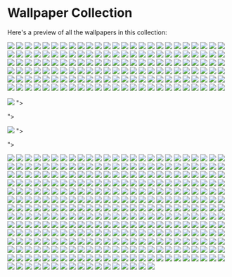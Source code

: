 # Wallpaper Collection

Here's a preview of all the wallpapers in this collection:

<img src="https://raw.githubusercontent.com/VijayakumarRavi/Wallpapers/refs/heads/main/images/1.jpg">

<img src="https://raw.githubusercontent.com/VijayakumarRavi/Wallpapers/refs/heads/main/images/2.jpg">

<img src="https://raw.githubusercontent.com/VijayakumarRavi/Wallpapers/refs/heads/main/images/3.jpg">

<img src="https://raw.githubusercontent.com/VijayakumarRavi/Wallpapers/refs/heads/main/images/4.jpg">

<img src="https://raw.githubusercontent.com/VijayakumarRavi/Wallpapers/refs/heads/main/images/5.jpg">

<img src="https://raw.githubusercontent.com/VijayakumarRavi/Wallpapers/refs/heads/main/images/6.jpg">

<img src="https://raw.githubusercontent.com/VijayakumarRavi/Wallpapers/refs/heads/main/images/7.jpg">

<img src="https://raw.githubusercontent.com/VijayakumarRavi/Wallpapers/refs/heads/main/images/8.jpg">

<img src="https://raw.githubusercontent.com/VijayakumarRavi/Wallpapers/refs/heads/main/images/9.jpg">

<img src="https://raw.githubusercontent.com/VijayakumarRavi/Wallpapers/refs/heads/main/images/10.jpg">

<img src="https://raw.githubusercontent.com/VijayakumarRavi/Wallpapers/refs/heads/main/images/11.jpg">

<img src="https://raw.githubusercontent.com/VijayakumarRavi/Wallpapers/refs/heads/main/images/12.jpg">

<img src="https://raw.githubusercontent.com/VijayakumarRavi/Wallpapers/refs/heads/main/images/13.jpg">

<img src="https://raw.githubusercontent.com/VijayakumarRavi/Wallpapers/refs/heads/main/images/14.jpg">

<img src="https://raw.githubusercontent.com/VijayakumarRavi/Wallpapers/refs/heads/main/images/15.jpg">

<img src="https://raw.githubusercontent.com/VijayakumarRavi/Wallpapers/refs/heads/main/images/16.jpg">

<img src="https://raw.githubusercontent.com/VijayakumarRavi/Wallpapers/refs/heads/main/images/17.jpg">

<img src="https://raw.githubusercontent.com/VijayakumarRavi/Wallpapers/refs/heads/main/images/18.jpg">

<img src="https://raw.githubusercontent.com/VijayakumarRavi/Wallpapers/refs/heads/main/images/19.jpg">

<img src="https://raw.githubusercontent.com/VijayakumarRavi/Wallpapers/refs/heads/main/images/20.jpg">

<img src="https://raw.githubusercontent.com/VijayakumarRavi/Wallpapers/refs/heads/main/images/21.jpg">

<img src="https://raw.githubusercontent.com/VijayakumarRavi/Wallpapers/refs/heads/main/images/22.jpg">

<img src="https://raw.githubusercontent.com/VijayakumarRavi/Wallpapers/refs/heads/main/images/23.jpg">

<img src="https://raw.githubusercontent.com/VijayakumarRavi/Wallpapers/refs/heads/main/images/24.jpg">

<img src="https://raw.githubusercontent.com/VijayakumarRavi/Wallpapers/refs/heads/main/images/25.jpg">

<img src="https://raw.githubusercontent.com/VijayakumarRavi/Wallpapers/refs/heads/main/images/26.jpg">

<img src="https://raw.githubusercontent.com/VijayakumarRavi/Wallpapers/refs/heads/main/images/27.jpg">

<img src="https://raw.githubusercontent.com/VijayakumarRavi/Wallpapers/refs/heads/main/images/28.jpg">

<img src="https://raw.githubusercontent.com/VijayakumarRavi/Wallpapers/refs/heads/main/images/29.jpg">

<img src="https://raw.githubusercontent.com/VijayakumarRavi/Wallpapers/refs/heads/main/images/30.jpg">

<img src="https://raw.githubusercontent.com/VijayakumarRavi/Wallpapers/refs/heads/main/images/31.jpg">

<img src="https://raw.githubusercontent.com/VijayakumarRavi/Wallpapers/refs/heads/main/images/32.jpg">

<img src="https://raw.githubusercontent.com/VijayakumarRavi/Wallpapers/refs/heads/main/images/33.jpg">

<img src="https://raw.githubusercontent.com/VijayakumarRavi/Wallpapers/refs/heads/main/images/34.jpg">

<img src="https://raw.githubusercontent.com/VijayakumarRavi/Wallpapers/refs/heads/main/images/35.jpg">

<img src="https://raw.githubusercontent.com/VijayakumarRavi/Wallpapers/refs/heads/main/images/36.jpg">

<img src="https://raw.githubusercontent.com/VijayakumarRavi/Wallpapers/refs/heads/main/images/37.jpg">

<img src="https://raw.githubusercontent.com/VijayakumarRavi/Wallpapers/refs/heads/main/images/38.jpg">

<img src="https://raw.githubusercontent.com/VijayakumarRavi/Wallpapers/refs/heads/main/images/39.jpg">

<img src="https://raw.githubusercontent.com/VijayakumarRavi/Wallpapers/refs/heads/main/images/40.jpg">

<img src="https://raw.githubusercontent.com/VijayakumarRavi/Wallpapers/refs/heads/main/images/41.jpg">

<img src="https://raw.githubusercontent.com/VijayakumarRavi/Wallpapers/refs/heads/main/images/42.jpg">

<img src="https://raw.githubusercontent.com/VijayakumarRavi/Wallpapers/refs/heads/main/images/43.jpg">

<img src="https://raw.githubusercontent.com/VijayakumarRavi/Wallpapers/refs/heads/main/images/44.jpg">

<img src="https://raw.githubusercontent.com/VijayakumarRavi/Wallpapers/refs/heads/main/images/45.jpg">

<img src="https://raw.githubusercontent.com/VijayakumarRavi/Wallpapers/refs/heads/main/images/46.jpg">

<img src="https://raw.githubusercontent.com/VijayakumarRavi/Wallpapers/refs/heads/main/images/47.jpg">

<img src="https://raw.githubusercontent.com/VijayakumarRavi/Wallpapers/refs/heads/main/images/48.jpg">

<img src="https://raw.githubusercontent.com/VijayakumarRavi/Wallpapers/refs/heads/main/images/49.jpg">

<img src="https://raw.githubusercontent.com/VijayakumarRavi/Wallpapers/refs/heads/main/images/50.jpg">

<img src="https://raw.githubusercontent.com/VijayakumarRavi/Wallpapers/refs/heads/main/images/51.jpg">

<img src="https://raw.githubusercontent.com/VijayakumarRavi/Wallpapers/refs/heads/main/images/52.jpg">

<img src="https://raw.githubusercontent.com/VijayakumarRavi/Wallpapers/refs/heads/main/images/53.jpg">

<img src="https://raw.githubusercontent.com/VijayakumarRavi/Wallpapers/refs/heads/main/images/54.jpg">

<img src="https://raw.githubusercontent.com/VijayakumarRavi/Wallpapers/refs/heads/main/images/55.jpg">

<img src="https://raw.githubusercontent.com/VijayakumarRavi/Wallpapers/refs/heads/main/images/56.jpg">

<img src="https://raw.githubusercontent.com/VijayakumarRavi/Wallpapers/refs/heads/main/images/57.jpg">

<img src="https://raw.githubusercontent.com/VijayakumarRavi/Wallpapers/refs/heads/main/images/58.jpg">

<img src="https://raw.githubusercontent.com/VijayakumarRavi/Wallpapers/refs/heads/main/images/59.jpg">

<img src="https://raw.githubusercontent.com/VijayakumarRavi/Wallpapers/refs/heads/main/images/60.jpg">

<img src="https://raw.githubusercontent.com/VijayakumarRavi/Wallpapers/refs/heads/main/images/61.jpg">

<img src="https://raw.githubusercontent.com/VijayakumarRavi/Wallpapers/refs/heads/main/images/62.jpg">

<img src="https://raw.githubusercontent.com/VijayakumarRavi/Wallpapers/refs/heads/main/images/63.jpg">

<img src="https://raw.githubusercontent.com/VijayakumarRavi/Wallpapers/refs/heads/main/images/64.jpg">

<img src="https://raw.githubusercontent.com/VijayakumarRavi/Wallpapers/refs/heads/main/images/65.jpg">

<img src="https://raw.githubusercontent.com/VijayakumarRavi/Wallpapers/refs/heads/main/images/66.jpg">

<img src="https://raw.githubusercontent.com/VijayakumarRavi/Wallpapers/refs/heads/main/images/67.jpg">

<img src="https://raw.githubusercontent.com/VijayakumarRavi/Wallpapers/refs/heads/main/images/68.jpg">

<img src="https://raw.githubusercontent.com/VijayakumarRavi/Wallpapers/refs/heads/main/images/69.jpg">

<img src="https://raw.githubusercontent.com/VijayakumarRavi/Wallpapers/refs/heads/main/images/70.jpg">

<img src="https://raw.githubusercontent.com/VijayakumarRavi/Wallpapers/refs/heads/main/images/71.jpg">

<img src="https://raw.githubusercontent.com/VijayakumarRavi/Wallpapers/refs/heads/main/images/72.jpg">

<img src="https://raw.githubusercontent.com/VijayakumarRavi/Wallpapers/refs/heads/main/images/73.jpg">

<img src="https://raw.githubusercontent.com/VijayakumarRavi/Wallpapers/refs/heads/main/images/74.jpg">

<img src="https://raw.githubusercontent.com/VijayakumarRavi/Wallpapers/refs/heads/main/images/75.jpg">

<img src="https://raw.githubusercontent.com/VijayakumarRavi/Wallpapers/refs/heads/main/images/76.jpg">

<img src="https://raw.githubusercontent.com/VijayakumarRavi/Wallpapers/refs/heads/main/images/77.jpg">

<img src="https://raw.githubusercontent.com/VijayakumarRavi/Wallpapers/refs/heads/main/images/78.jpg">

<img src="https://raw.githubusercontent.com/VijayakumarRavi/Wallpapers/refs/heads/main/images/79.jpg">

<img src="https://raw.githubusercontent.com/VijayakumarRavi/Wallpapers/refs/heads/main/images/80.jpg">

<img src="https://raw.githubusercontent.com/VijayakumarRavi/Wallpapers/refs/heads/main/images/81.jpg">

<img src="https://raw.githubusercontent.com/VijayakumarRavi/Wallpapers/refs/heads/main/images/82.jpg">

<img src="https://raw.githubusercontent.com/VijayakumarRavi/Wallpapers/refs/heads/main/images/83.jpg">

<img src="https://raw.githubusercontent.com/VijayakumarRavi/Wallpapers/refs/heads/main/images/84.jpg">

<img src="https://raw.githubusercontent.com/VijayakumarRavi/Wallpapers/refs/heads/main/images/85.jpg">

<img src="https://raw.githubusercontent.com/VijayakumarRavi/Wallpapers/refs/heads/main/images/86.jpg">

<img src="https://raw.githubusercontent.com/VijayakumarRavi/Wallpapers/refs/heads/main/images/87.jpg">

<img src="https://raw.githubusercontent.com/VijayakumarRavi/Wallpapers/refs/heads/main/images/88.jpg">

<img src="https://raw.githubusercontent.com/VijayakumarRavi/Wallpapers/refs/heads/main/images/89.jpg">

<img src="https://raw.githubusercontent.com/VijayakumarRavi/Wallpapers/refs/heads/main/images/90.jpg">

<img src="https://raw.githubusercontent.com/VijayakumarRavi/Wallpapers/refs/heads/main/images/91.jpg">

<img src="https://raw.githubusercontent.com/VijayakumarRavi/Wallpapers/refs/heads/main/images/92.jpg">

<img src="https://raw.githubusercontent.com/VijayakumarRavi/Wallpapers/refs/heads/main/images/93.jpg">

<img src="https://raw.githubusercontent.com/VijayakumarRavi/Wallpapers/refs/heads/main/images/94.jpg">

<img src="https://raw.githubusercontent.com/VijayakumarRavi/Wallpapers/refs/heads/main/images/95.jpg">

<img src="https://raw.githubusercontent.com/VijayakumarRavi/Wallpapers/refs/heads/main/images/96.jpg">

<img src="https://raw.githubusercontent.com/VijayakumarRavi/Wallpapers/refs/heads/main/images/97.jpg">

<img src="https://raw.githubusercontent.com/VijayakumarRavi/Wallpapers/refs/heads/main/images/98.jpg">

<img src="https://raw.githubusercontent.com/VijayakumarRavi/Wallpapers/refs/heads/main/images/99.jpg">

<img src="https://raw.githubusercontent.com/VijayakumarRavi/Wallpapers/refs/heads/main/images/100.jpg">

<img src="https://raw.githubusercontent.com/VijayakumarRavi/Wallpapers/refs/heads/main/images/101.jpg">

<img src="https://raw.githubusercontent.com/VijayakumarRavi/Wallpapers/refs/heads/main/images/102.jpg">

<img src="https://raw.githubusercontent.com/VijayakumarRavi/Wallpapers/refs/heads/main/images/103.jpg">

<img src="https://raw.githubusercontent.com/VijayakumarRavi/Wallpapers/refs/heads/main/images/104.jpg">

<img src="https://raw.githubusercontent.com/VijayakumarRavi/Wallpapers/refs/heads/main/images/105.jpg">

<img src="https://raw.githubusercontent.com/VijayakumarRavi/Wallpapers/refs/heads/main/images/106.jpg">

<img src="https://raw.githubusercontent.com/VijayakumarRavi/Wallpapers/refs/heads/main/images/107.jpg">

<img src="https://raw.githubusercontent.com/VijayakumarRavi/Wallpapers/refs/heads/main/images/108.jpg">

<img src="https://raw.githubusercontent.com/VijayakumarRavi/Wallpapers/refs/heads/main/images/109.jpg">

<img src="https://raw.githubusercontent.com/VijayakumarRavi/Wallpapers/refs/heads/main/images/110.jpg">

<img src="https://raw.githubusercontent.com/VijayakumarRavi/Wallpapers/refs/heads/main/images/111.jpg">

<img src="https://raw.githubusercontent.com/VijayakumarRavi/Wallpapers/refs/heads/main/images/112.jpg">

<img src="https://raw.githubusercontent.com/VijayakumarRavi/Wallpapers/refs/heads/main/images/113.jpg">

<img src="https://raw.githubusercontent.com/VijayakumarRavi/Wallpapers/refs/heads/main/images/114.jpg">

<img src="https://raw.githubusercontent.com/VijayakumarRavi/Wallpapers/refs/heads/main/images/115.jpg">

<img src="https://raw.githubusercontent.com/VijayakumarRavi/Wallpapers/refs/heads/main/images/116.jpg">

<img src="https://raw.githubusercontent.com/VijayakumarRavi/Wallpapers/refs/heads/main/images/117.jpg">

<img src="https://raw.githubusercontent.com/VijayakumarRavi/Wallpapers/refs/heads/main/images/118.jpg">

<img src="https://raw.githubusercontent.com/VijayakumarRavi/Wallpapers/refs/heads/main/images/119.jpg">

<img src="https://raw.githubusercontent.com/VijayakumarRavi/Wallpapers/refs/heads/main/images/120.jpg">

<img src="https://raw.githubusercontent.com/VijayakumarRavi/Wallpapers/refs/heads/main/images/121.jpg">

<img src="https://raw.githubusercontent.com/VijayakumarRavi/Wallpapers/refs/heads/main/images/122.jpg">

<img src="https://raw.githubusercontent.com/VijayakumarRavi/Wallpapers/refs/heads/main/images/123.jpg">

<img src="https://raw.githubusercontent.com/VijayakumarRavi/Wallpapers/refs/heads/main/images/36592_serial_experiments_lain.png">

<img src="https://raw.githubusercontent.com/VijayakumarRavi/Wallpapers/refs/heads/main/images/Antman.jpg">

<img src="https://raw.githubusercontent.com/VijayakumarRavi/Wallpapers/refs/heads/main/images/Doodle_Space_Nord.png">

<img src="https://raw.githubusercontent.com/VijayakumarRavi/Wallpapers/refs/heads/main/images/Fromreddit.jpeg">

<img src="https://raw.githubusercontent.com/VijayakumarRavi/Wallpapers/refs/heads/main/images/Groot.jpg">

<img src="https://raw.githubusercontent.com/VijayakumarRavi/Wallpapers/refs/heads/main/images/Jurassic-dino.jpg">

<img src="https://raw.githubusercontent.com/VijayakumarRavi/Wallpapers/refs/heads/main/images/Kratos-gow-red.jpg">

<img src="https://raw.githubusercontent.com/VijayakumarRavi/Wallpapers/refs/heads/main/images/Spider-man.jpg">

<img src="https://raw.githubusercontent.com/VijayakumarRavi/Wallpapers/refs/heads/main/images/TokyoSimplistic.jpg">

<img src="https://raw.githubusercontent.com/VijayakumarRavi/Wallpapers/refs/heads/main/images/Trex-moon.jpg">

<img src="https://raw.githubusercontent.com/VijayakumarRavi/Wallpapers/refs/heads/main/images/Trex.jpg">

<img src="https://raw.githubusercontent.com/VijayakumarRavi/Wallpapers/refs/heads/main/images/Wall.jpeg">

<img src="https://raw.githubusercontent.com/VijayakumarRavi/Wallpapers/refs/heads/main/images/abandoned.jpg">

<img src="https://raw.githubusercontent.com/VijayakumarRavi/Wallpapers/refs/heads/main/images/abstract.jpg">

<img src="https://raw.githubusercontent.com/VijayakumarRavi/Wallpapers/refs/heads/main/images/acrylic.jpg">

<img src="https://raw.githubusercontent.com/VijayakumarRavi/Wallpapers/refs/heads/main/images/ai-mountain-4k.jpg">

<img src="https://raw.githubusercontent.com/VijayakumarRavi/Wallpapers/refs/heads/main/images/alfa.png">

<img src="https://raw.githubusercontent.com/VijayakumarRavi/Wallpapers/refs/heads/main/images/alien_planet.jpeg">

<img src="https://raw.githubusercontent.com/VijayakumarRavi/Wallpapers/refs/heads/main/images/android-dark-lines.jpg">

<img src="https://raw.githubusercontent.com/VijayakumarRavi/Wallpapers/refs/heads/main/images/android-sakura.jpg">

<img src="https://raw.githubusercontent.com/VijayakumarRavi/Wallpapers/refs/heads/main/images/anime-chick.jpg">

<img src="https://raw.githubusercontent.com/VijayakumarRavi/Wallpapers/refs/heads/main/images/anime-eye-nord.png">

<img src="https://raw.githubusercontent.com/VijayakumarRavi/Wallpapers/refs/heads/main/images/anime-nord.png">

<img src="https://raw.githubusercontent.com/VijayakumarRavi/Wallpapers/refs/heads/main/images/anime-pond.png">

<img src="https://raw.githubusercontent.com/VijayakumarRavi/Wallpapers/refs/heads/main/images/anime-water.png">

<img src="https://raw.githubusercontent.com/VijayakumarRavi/Wallpapers/refs/heads/main/images/anime_cafe_tokyonight.png">

<img src="https://raw.githubusercontent.com/VijayakumarRavi/Wallpapers/refs/heads/main/images/anime_skyline.png">

<img src="https://raw.githubusercontent.com/VijayakumarRavi/Wallpapers/refs/heads/main/images/arch-chan_to.png"> ">

">

<img src="https://raw.githubusercontent.com/VijayakumarRavi/Wallpapers/refs/heads/main/images/arch-eagle.png"> ">

">

<img src="https://raw.githubusercontent.com/VijayakumarRavi/Wallpapers/refs/heads/main/images/arch-nord-dark.png">

<img src="https://raw.githubusercontent.com/VijayakumarRavi/Wallpapers/refs/heads/main/images/arch-nord-light.png">

<img src="https://raw.githubusercontent.com/VijayakumarRavi/Wallpapers/refs/heads/main/images/arch-peace.png">

<img src="https://raw.githubusercontent.com/VijayakumarRavi/Wallpapers/refs/heads/main/images/arch_purple.png">

<img src="https://raw.githubusercontent.com/VijayakumarRavi/Wallpapers/refs/heads/main/images/art-lake.png">

<img src="https://raw.githubusercontent.com/VijayakumarRavi/Wallpapers/refs/heads/main/images/astronaut-balloons.jpg">

<img src="https://raw.githubusercontent.com/VijayakumarRavi/Wallpapers/refs/heads/main/images/astronaut-mobile.png">

<img src="https://raw.githubusercontent.com/VijayakumarRavi/Wallpapers/refs/heads/main/images/astronaut-nord.png">

<img src="https://raw.githubusercontent.com/VijayakumarRavi/Wallpapers/refs/heads/main/images/astronaut-planet.jpg">

<img src="https://raw.githubusercontent.com/VijayakumarRavi/Wallpapers/refs/heads/main/images/astronaut-rocket.jpg">

<img src="https://raw.githubusercontent.com/VijayakumarRavi/Wallpapers/refs/heads/main/images/astronaut.jpg">

<img src="https://raw.githubusercontent.com/VijayakumarRavi/Wallpapers/refs/heads/main/images/aurora_v02.png">

<img src="https://raw.githubusercontent.com/VijayakumarRavi/Wallpapers/refs/heads/main/images/australia.jpg">

<img src="https://raw.githubusercontent.com/VijayakumarRavi/Wallpapers/refs/heads/main/images/autumn_leaves.jpg">

<img src="https://raw.githubusercontent.com/VijayakumarRavi/Wallpapers/refs/heads/main/images/awesome.png">

<img src="https://raw.githubusercontent.com/VijayakumarRavi/Wallpapers/refs/heads/main/images/beach_landscape.png">

<img src="https://raw.githubusercontent.com/VijayakumarRavi/Wallpapers/refs/heads/main/images/beautiful.jpg">

<img src="https://raw.githubusercontent.com/VijayakumarRavi/Wallpapers/refs/heads/main/images/beige_tree.png">

<img src="https://raw.githubusercontent.com/VijayakumarRavi/Wallpapers/refs/heads/main/images/berserkdrac.png">

<img src="https://raw.githubusercontent.com/VijayakumarRavi/Wallpapers/refs/heads/main/images/bici.jpg">

<img src="https://raw.githubusercontent.com/VijayakumarRavi/Wallpapers/refs/heads/main/images/black-panther.jpg">

<img src="https://raw.githubusercontent.com/VijayakumarRavi/Wallpapers/refs/heads/main/images/black-white-girl.png">

<img src="https://raw.githubusercontent.com/VijayakumarRavi/Wallpapers/refs/heads/main/images/black.jpg">

<img src="https://raw.githubusercontent.com/VijayakumarRavi/Wallpapers/refs/heads/main/images/black_car_girl.jpg">

<img src="https://raw.githubusercontent.com/VijayakumarRavi/Wallpapers/refs/heads/main/images/blue-black-girl.png">

<img src="https://raw.githubusercontent.com/VijayakumarRavi/Wallpapers/refs/heads/main/images/blue-red-4k.png">

<img src="https://raw.githubusercontent.com/VijayakumarRavi/Wallpapers/refs/heads/main/images/blue-waves.png">

<img src="https://raw.githubusercontent.com/VijayakumarRavi/Wallpapers/refs/heads/main/images/blue_demon.png">

<img src="https://raw.githubusercontent.com/VijayakumarRavi/Wallpapers/refs/heads/main/images/bmw.jpg">

<img src="https://raw.githubusercontent.com/VijayakumarRavi/Wallpapers/refs/heads/main/images/bunny.png">

<img src="https://raw.githubusercontent.com/VijayakumarRavi/Wallpapers/refs/heads/main/images/cabin.png">

<img src="https://raw.githubusercontent.com/VijayakumarRavi/Wallpapers/refs/heads/main/images/california.jpg">

<img src="https://raw.githubusercontent.com/VijayakumarRavi/Wallpapers/refs/heads/main/images/camp_day.png">

<img src="https://raw.githubusercontent.com/VijayakumarRavi/Wallpapers/refs/heads/main/images/cat.jpg">

<img src="https://raw.githubusercontent.com/VijayakumarRavi/Wallpapers/refs/heads/main/images/cat_anime-girl.png">

<img src="https://raw.githubusercontent.com/VijayakumarRavi/Wallpapers/refs/heads/main/images/catppuccin-rainbow-arch.png">

<img src="https://raw.githubusercontent.com/VijayakumarRavi/Wallpapers/refs/heads/main/images/catpuccin_landscape.png">

<img src="https://raw.githubusercontent.com/VijayakumarRavi/Wallpapers/refs/heads/main/images/catpuccin_samurai.png">

<img src="https://raw.githubusercontent.com/VijayakumarRavi/Wallpapers/refs/heads/main/images/catpuccin_w.png">

<img src="https://raw.githubusercontent.com/VijayakumarRavi/Wallpapers/refs/heads/main/images/chill.gif">

<img src="https://raw.githubusercontent.com/VijayakumarRavi/Wallpapers/refs/heads/main/images/chinese.png">

<img src="https://raw.githubusercontent.com/VijayakumarRavi/Wallpapers/refs/heads/main/images/circuits.png">

<img src="https://raw.githubusercontent.com/VijayakumarRavi/Wallpapers/refs/heads/main/images/classic-arch.png">

<img src="https://raw.githubusercontent.com/VijayakumarRavi/Wallpapers/refs/heads/main/images/cliff-edge.jpg">

<img src="https://raw.githubusercontent.com/VijayakumarRavi/Wallpapers/refs/heads/main/images/coffee.jpg">

<img src="https://raw.githubusercontent.com/VijayakumarRavi/Wallpapers/refs/heads/main/images/color-waves.png">

<img src="https://raw.githubusercontent.com/VijayakumarRavi/Wallpapers/refs/heads/main/images/colorful-planets.jpg">

<img src="https://raw.githubusercontent.com/VijayakumarRavi/Wallpapers/refs/heads/main/images/colors.jpg">

<img src="https://raw.githubusercontent.com/VijayakumarRavi/Wallpapers/refs/heads/main/images/cool_rocks.png">

<img src="https://raw.githubusercontent.com/VijayakumarRavi/Wallpapers/refs/heads/main/images/cron.png">

<img src="https://raw.githubusercontent.com/VijayakumarRavi/Wallpapers/refs/heads/main/images/cute-town-dark.png">

<img src="https://raw.githubusercontent.com/VijayakumarRavi/Wallpapers/refs/heads/main/images/cute-town.png">

<img src="https://raw.githubusercontent.com/VijayakumarRavi/Wallpapers/refs/heads/main/images/cyberpunk_car.png">

<img src="https://raw.githubusercontent.com/VijayakumarRavi/Wallpapers/refs/heads/main/images/dark_forest.png">

<img src="https://raw.githubusercontent.com/VijayakumarRavi/Wallpapers/refs/heads/main/images/dark_pixelart.png">

<img src="https://raw.githubusercontent.com/VijayakumarRavi/Wallpapers/refs/heads/main/images/dark_samurai_mobile.jpg">

<img src="https://raw.githubusercontent.com/VijayakumarRavi/Wallpapers/refs/heads/main/images/dark_skulls.png">

<img src="https://raw.githubusercontent.com/VijayakumarRavi/Wallpapers/refs/heads/main/images/debian.png">

<img src="https://raw.githubusercontent.com/VijayakumarRavi/Wallpapers/refs/heads/main/images/deer-forest.jpg">

<img src="https://raw.githubusercontent.com/VijayakumarRavi/Wallpapers/refs/heads/main/images/deer-red-moon.png">

<img src="https://raw.githubusercontent.com/VijayakumarRavi/Wallpapers/refs/heads/main/images/demon.jpg">

<img src="https://raw.githubusercontent.com/VijayakumarRavi/Wallpapers/refs/heads/main/images/dopesmoker_gruvbox.png">

<img src="https://raw.githubusercontent.com/VijayakumarRavi/Wallpapers/refs/heads/main/images/earth.png">

<img src="https://raw.githubusercontent.com/VijayakumarRavi/Wallpapers/refs/heads/main/images/egypt.png">

<img src="https://raw.githubusercontent.com/VijayakumarRavi/Wallpapers/refs/heads/main/images/elon-musk.png">

<img src="https://raw.githubusercontent.com/VijayakumarRavi/Wallpapers/refs/heads/main/images/em-rofi.webp">

<img src="https://raw.githubusercontent.com/VijayakumarRavi/Wallpapers/refs/heads/main/images/estrategy-minimal.png">

<img src="https://raw.githubusercontent.com/VijayakumarRavi/Wallpapers/refs/heads/main/images/falltree.jpg">

<img src="https://raw.githubusercontent.com/VijayakumarRavi/Wallpapers/refs/heads/main/images/fantasy-woods.jpg">

<img src="https://raw.githubusercontent.com/VijayakumarRavi/Wallpapers/refs/heads/main/images/fedora_snake.png">

<img src="https://raw.githubusercontent.com/VijayakumarRavi/Wallpapers/refs/heads/main/images/field.jpeg">

<img src="https://raw.githubusercontent.com/VijayakumarRavi/Wallpapers/refs/heads/main/images/fire-skull.jpg">

<img src="https://raw.githubusercontent.com/VijayakumarRavi/Wallpapers/refs/heads/main/images/fishing_stars.jpg">

<img src="https://raw.githubusercontent.com/VijayakumarRavi/Wallpapers/refs/heads/main/images/flower_tokyo.png">

<img src="https://raw.githubusercontent.com/VijayakumarRavi/Wallpapers/refs/heads/main/images/forest-bridge.jpg">

<img src="https://raw.githubusercontent.com/VijayakumarRavi/Wallpapers/refs/heads/main/images/forest.png">

<img src="https://raw.githubusercontent.com/VijayakumarRavi/Wallpapers/refs/heads/main/images/fox.png">

<img src="https://raw.githubusercontent.com/VijayakumarRavi/Wallpapers/refs/heads/main/images/fractal.png">

<img src="https://raw.githubusercontent.com/VijayakumarRavi/Wallpapers/refs/heads/main/images/gas-station.jpg">

<img src="https://raw.githubusercontent.com/VijayakumarRavi/Wallpapers/refs/heads/main/images/girl-on-black.png">

<img src="https://raw.githubusercontent.com/VijayakumarRavi/Wallpapers/refs/heads/main/images/girl.jpg">

<img src="https://raw.githubusercontent.com/VijayakumarRavi/Wallpapers/refs/heads/main/images/glass-sphere.jpg">

<img src="https://raw.githubusercontent.com/VijayakumarRavi/Wallpapers/refs/heads/main/images/glasses.png">

<img src="https://raw.githubusercontent.com/VijayakumarRavi/Wallpapers/refs/heads/main/images/golden-mountains.png">

<img src="https://raw.githubusercontent.com/VijayakumarRavi/Wallpapers/refs/heads/main/images/goldfish.jpg">

<img src="https://raw.githubusercontent.com/VijayakumarRavi/Wallpapers/refs/heads/main/images/got_bw.jpg">

<img src="https://raw.githubusercontent.com/VijayakumarRavi/Wallpapers/refs/heads/main/images/got_red.jpg">

<img src="https://raw.githubusercontent.com/VijayakumarRavi/Wallpapers/refs/heads/main/images/gradient-pb.png">

<img src="https://raw.githubusercontent.com/VijayakumarRavi/Wallpapers/refs/heads/main/images/gray-background.png">

<img src="https://raw.githubusercontent.com/VijayakumarRavi/Wallpapers/refs/heads/main/images/green-girl.jpg">

<img src="https://raw.githubusercontent.com/VijayakumarRavi/Wallpapers/refs/heads/main/images/green-sun.jpg">

<img src="https://raw.githubusercontent.com/VijayakumarRavi/Wallpapers/refs/heads/main/images/grey_red_tree.png">

<img src="https://raw.githubusercontent.com/VijayakumarRavi/Wallpapers/refs/heads/main/images/gruvbox_code.png">

<img src="https://raw.githubusercontent.com/VijayakumarRavi/Wallpapers/refs/heads/main/images/gruvbox_forest-4.png">

<img src="https://raw.githubusercontent.com/VijayakumarRavi/Wallpapers/refs/heads/main/images/gruvbox_retrocity.png">

<img src="https://raw.githubusercontent.com/VijayakumarRavi/Wallpapers/refs/heads/main/images/gruvbox_room.png">

<img src="https://raw.githubusercontent.com/VijayakumarRavi/Wallpapers/refs/heads/main/images/gruvbox_witcher.png">

<img src="https://raw.githubusercontent.com/VijayakumarRavi/Wallpapers/refs/heads/main/images/guy_sleeping_colored.png">

<img src="https://raw.githubusercontent.com/VijayakumarRavi/Wallpapers/refs/heads/main/images/hands.jpg">

<img src="https://raw.githubusercontent.com/VijayakumarRavi/Wallpapers/refs/heads/main/images/haskell.png">

<img src="https://raw.githubusercontent.com/VijayakumarRavi/Wallpapers/refs/heads/main/images/hello-worlds.png">

<img src="https://raw.githubusercontent.com/VijayakumarRavi/Wallpapers/refs/heads/main/images/hill-house.png">

<img src="https://raw.githubusercontent.com/VijayakumarRavi/Wallpapers/refs/heads/main/images/holy-arch-nordic.png">

<img src="https://raw.githubusercontent.com/VijayakumarRavi/Wallpapers/refs/heads/main/images/home127-dark.jpg">

<img src="https://raw.githubusercontent.com/VijayakumarRavi/Wallpapers/refs/heads/main/images/home127-light.jpg">

<img src="https://raw.githubusercontent.com/VijayakumarRavi/Wallpapers/refs/heads/main/images/horror_cult.jpg">

<img src="https://raw.githubusercontent.com/VijayakumarRavi/Wallpapers/refs/heads/main/images/ibmbios8x8_intel.png">

<img src="https://raw.githubusercontent.com/VijayakumarRavi/Wallpapers/refs/heads/main/images/ign_colorful.png">

<img src="https://raw.githubusercontent.com/VijayakumarRavi/Wallpapers/refs/heads/main/images/ign_megumin_dark.png">

<img src="https://raw.githubusercontent.com/VijayakumarRavi/Wallpapers/refs/heads/main/images/ink_wave.png">

<img src="https://raw.githubusercontent.com/VijayakumarRavi/Wallpapers/refs/heads/main/images/interstellar_wallpaper.png">

<img src="https://raw.githubusercontent.com/VijayakumarRavi/Wallpapers/refs/heads/main/images/japan-purple-blur.png">

<img src="https://raw.githubusercontent.com/VijayakumarRavi/Wallpapers/refs/heads/main/images/japan.png">

<img src="https://raw.githubusercontent.com/VijayakumarRavi/Wallpapers/refs/heads/main/images/japan2.jpg">

<img src="https://raw.githubusercontent.com/VijayakumarRavi/Wallpapers/refs/heads/main/images/japan3.jpg">

<img src="https://raw.githubusercontent.com/VijayakumarRavi/Wallpapers/refs/heads/main/images/japan_anime_city.jpg">

<img src="https://raw.githubusercontent.com/VijayakumarRavi/Wallpapers/refs/heads/main/images/japan_torii.png">

<img src="https://raw.githubusercontent.com/VijayakumarRavi/Wallpapers/refs/heads/main/images/japanese-house.png">

<img src="https://raw.githubusercontent.com/VijayakumarRavi/Wallpapers/refs/heads/main/images/jupiter.png">

<img src="https://raw.githubusercontent.com/VijayakumarRavi/Wallpapers/refs/heads/main/images/katana.jpg">

<img src="https://raw.githubusercontent.com/VijayakumarRavi/Wallpapers/refs/heads/main/images/keyboard-4k.jpg">

<img src="https://raw.githubusercontent.com/VijayakumarRavi/Wallpapers/refs/heads/main/images/kiryu_black.png">

<img src="https://raw.githubusercontent.com/VijayakumarRavi/Wallpapers/refs/heads/main/images/knight.png">

<img src="https://raw.githubusercontent.com/VijayakumarRavi/Wallpapers/refs/heads/main/images/lake.jpg">

<img src="https://raw.githubusercontent.com/VijayakumarRavi/Wallpapers/refs/heads/main/images/lana_silhouette.png">

<img src="https://raw.githubusercontent.com/VijayakumarRavi/Wallpapers/refs/heads/main/images/landscape2.jpg">

<img src="https://raw.githubusercontent.com/VijayakumarRavi/Wallpapers/refs/heads/main/images/leave-planet.jpg">

<img src="https://raw.githubusercontent.com/VijayakumarRavi/Wallpapers/refs/heads/main/images/lets_go_home.png">

<img src="https://raw.githubusercontent.com/VijayakumarRavi/Wallpapers/refs/heads/main/images/light-ring.jpg">

<img src="https://raw.githubusercontent.com/VijayakumarRavi/Wallpapers/refs/heads/main/images/lightning.jpg">

<img src="https://raw.githubusercontent.com/VijayakumarRavi/Wallpapers/refs/heads/main/images/linux-penguin.jpg">

<img src="https://raw.githubusercontent.com/VijayakumarRavi/Wallpapers/refs/heads/main/images/literal-wallpaper.png">

<img src="https://raw.githubusercontent.com/VijayakumarRavi/Wallpapers/refs/heads/main/images/lofi-cafe_gray.jpg">

<img src="https://raw.githubusercontent.com/VijayakumarRavi/Wallpapers/refs/heads/main/images/lofi.jpg">

<img src="https://raw.githubusercontent.com/VijayakumarRavi/Wallpapers/refs/heads/main/images/lofi_cat.png">

<img src="https://raw.githubusercontent.com/VijayakumarRavi/Wallpapers/refs/heads/main/images/man-colors.jpg">

<img src="https://raw.githubusercontent.com/VijayakumarRavi/Wallpapers/refs/heads/main/images/manga-samurai.png">

<img src="https://raw.githubusercontent.com/VijayakumarRavi/Wallpapers/refs/heads/main/images/manga.png">

<img src="https://raw.githubusercontent.com/VijayakumarRavi/Wallpapers/refs/heads/main/images/mecha-nostalgia.png">

<img src="https://raw.githubusercontent.com/VijayakumarRavi/Wallpapers/refs/heads/main/images/minim-helmet.png">

<img src="https://raw.githubusercontent.com/VijayakumarRavi/Wallpapers/refs/heads/main/images/minim.jpg">

<img src="https://raw.githubusercontent.com/VijayakumarRavi/Wallpapers/refs/heads/main/images/minim_blocks.png">

<img src="https://raw.githubusercontent.com/VijayakumarRavi/Wallpapers/refs/heads/main/images/minimal-purple.jpg">

<img src="https://raw.githubusercontent.com/VijayakumarRavi/Wallpapers/refs/heads/main/images/minimal-triangles.jpg">

<img src="https://raw.githubusercontent.com/VijayakumarRavi/Wallpapers/refs/heads/main/images/minimal_c.png">

<img src="https://raw.githubusercontent.com/VijayakumarRavi/Wallpapers/refs/heads/main/images/minimal_gradient.png">

<img src="https://raw.githubusercontent.com/VijayakumarRavi/Wallpapers/refs/heads/main/images/minimal_landscape.jpg">

<img src="https://raw.githubusercontent.com/VijayakumarRavi/Wallpapers/refs/heads/main/images/minimal_nord_guy.png">

<img src="https://raw.githubusercontent.com/VijayakumarRavi/Wallpapers/refs/heads/main/images/minimal_python.png">

<img src="https://raw.githubusercontent.com/VijayakumarRavi/Wallpapers/refs/heads/main/images/mobile-girl.jpg">

<img src="https://raw.githubusercontent.com/VijayakumarRavi/Wallpapers/refs/heads/main/images/mobile-gradient.png">

<img src="https://raw.githubusercontent.com/VijayakumarRavi/Wallpapers/refs/heads/main/images/mobile-pacman.jpg">

<img src="https://raw.githubusercontent.com/VijayakumarRavi/Wallpapers/refs/heads/main/images/mobile-spiral.jpg">

<img src="https://raw.githubusercontent.com/VijayakumarRavi/Wallpapers/refs/heads/main/images/mocha_steampunk.jpg">

<img src="https://raw.githubusercontent.com/VijayakumarRavi/Wallpapers/refs/heads/main/images/moon.png">

<img src="https://raw.githubusercontent.com/VijayakumarRavi/Wallpapers/refs/heads/main/images/mountains.png">

<img src="https://raw.githubusercontent.com/VijayakumarRavi/Wallpapers/refs/heads/main/images/mushroom-purple.png">

<img src="https://raw.githubusercontent.com/VijayakumarRavi/Wallpapers/refs/heads/main/images/my-neighbor-totoro-sunflowers.png">

<img src="https://raw.githubusercontent.com/VijayakumarRavi/Wallpapers/refs/heads/main/images/naruto.png">

<img src="https://raw.githubusercontent.com/VijayakumarRavi/Wallpapers/refs/heads/main/images/naruto_2.png">

<img src="https://raw.githubusercontent.com/VijayakumarRavi/Wallpapers/refs/heads/main/images/nasa1.png">

<img src="https://raw.githubusercontent.com/VijayakumarRavi/Wallpapers/refs/heads/main/images/nature.jpg">

<img src="https://raw.githubusercontent.com/VijayakumarRavi/Wallpapers/refs/heads/main/images/needing-space.jpg">

<img src="https://raw.githubusercontent.com/VijayakumarRavi/Wallpapers/refs/heads/main/images/neocity.png">

<img src="https://raw.githubusercontent.com/VijayakumarRavi/Wallpapers/refs/heads/main/images/neocity2.jpg">

<img src="https://raw.githubusercontent.com/VijayakumarRavi/Wallpapers/refs/heads/main/images/neon-car2.png">

<img src="https://raw.githubusercontent.com/VijayakumarRavi/Wallpapers/refs/heads/main/images/neon-circle.jpg">

<img src="https://raw.githubusercontent.com/VijayakumarRavi/Wallpapers/refs/heads/main/images/neon-lights.jpg">

<img src="https://raw.githubusercontent.com/VijayakumarRavi/Wallpapers/refs/heads/main/images/neon-shacks-nord.png">

<img src="https://raw.githubusercontent.com/VijayakumarRavi/Wallpapers/refs/heads/main/images/neon-shacks-nord_1.png">

<img src="https://raw.githubusercontent.com/VijayakumarRavi/Wallpapers/refs/heads/main/images/neosamurai.webp">

<img src="https://raw.githubusercontent.com/VijayakumarRavi/Wallpapers/refs/heads/main/images/nix.png">

<img src="https://raw.githubusercontent.com/VijayakumarRavi/Wallpapers/refs/heads/main/images/nixos-declarative.jpg">

<img src="https://raw.githubusercontent.com/VijayakumarRavi/Wallpapers/refs/heads/main/images/nord-chainsaw.png">

<img src="https://raw.githubusercontent.com/VijayakumarRavi/Wallpapers/refs/heads/main/images/nord-princess-zelda.jpg">

<img src="https://raw.githubusercontent.com/VijayakumarRavi/Wallpapers/refs/heads/main/images/nord-shanghai.png">

<img src="https://raw.githubusercontent.com/VijayakumarRavi/Wallpapers/refs/heads/main/images/nord-shards.jpg">

<img src="https://raw.githubusercontent.com/VijayakumarRavi/Wallpapers/refs/heads/main/images/nord-street.png">

<img src="https://raw.githubusercontent.com/VijayakumarRavi/Wallpapers/refs/heads/main/images/nord-winter.png">

<img src="https://raw.githubusercontent.com/VijayakumarRavi/Wallpapers/refs/heads/main/images/nord_car_live.gif">

<img src="https://raw.githubusercontent.com/VijayakumarRavi/Wallpapers/refs/heads/main/images/nord_dark_city.png">

<img src="https://raw.githubusercontent.com/VijayakumarRavi/Wallpapers/refs/heads/main/images/nord_dots.png">

<img src="https://raw.githubusercontent.com/VijayakumarRavi/Wallpapers/refs/heads/main/images/nord_mask.png">

<img src="https://raw.githubusercontent.com/VijayakumarRavi/Wallpapers/refs/heads/main/images/nord_minimal_cat.png">

<img src="https://raw.githubusercontent.com/VijayakumarRavi/Wallpapers/refs/heads/main/images/nord_minimal_girl.png">

<img src="https://raw.githubusercontent.com/VijayakumarRavi/Wallpapers/refs/heads/main/images/nord_purple_waves.png">

<img src="https://raw.githubusercontent.com/VijayakumarRavi/Wallpapers/refs/heads/main/images/nordic.png">

<img src="https://raw.githubusercontent.com/VijayakumarRavi/Wallpapers/refs/heads/main/images/ocean_with_cloud.png">

<img src="https://raw.githubusercontent.com/VijayakumarRavi/Wallpapers/refs/heads/main/images/odysee.jpg">

<img src="https://raw.githubusercontent.com/VijayakumarRavi/Wallpapers/refs/heads/main/images/oled-mountains.jpg">

<img src="https://raw.githubusercontent.com/VijayakumarRavi/Wallpapers/refs/heads/main/images/one-piece-luffy.jpg">

<img src="https://raw.githubusercontent.com/VijayakumarRavi/Wallpapers/refs/heads/main/images/onepiece.png">

<img src="https://raw.githubusercontent.com/VijayakumarRavi/Wallpapers/refs/heads/main/images/orange-cube.jpg">

<img src="https://raw.githubusercontent.com/VijayakumarRavi/Wallpapers/refs/heads/main/images/orange-planets.png">

<img src="https://raw.githubusercontent.com/VijayakumarRavi/Wallpapers/refs/heads/main/images/orbit.png">

<img src="https://raw.githubusercontent.com/VijayakumarRavi/Wallpapers/refs/heads/main/images/pacman-black.png">

<img src="https://raw.githubusercontent.com/VijayakumarRavi/Wallpapers/refs/heads/main/images/pacman-nord.png">

<img src="https://raw.githubusercontent.com/VijayakumarRavi/Wallpapers/refs/heads/main/images/pastel-car.png">

<img src="https://raw.githubusercontent.com/VijayakumarRavi/Wallpapers/refs/heads/main/images/pastel-city.png">

<img src="https://raw.githubusercontent.com/VijayakumarRavi/Wallpapers/refs/heads/main/images/pastel-japanese-temple.png">

<img src="https://raw.githubusercontent.com/VijayakumarRavi/Wallpapers/refs/heads/main/images/pastel-window.png">

<img src="https://raw.githubusercontent.com/VijayakumarRavi/Wallpapers/refs/heads/main/images/pink-clouds.png">

<img src="https://raw.githubusercontent.com/VijayakumarRavi/Wallpapers/refs/heads/main/images/pink-katana.png">

<img src="https://raw.githubusercontent.com/VijayakumarRavi/Wallpapers/refs/heads/main/images/pink-mecha.png">

<img src="https://raw.githubusercontent.com/VijayakumarRavi/Wallpapers/refs/heads/main/images/pixel-city.png">

<img src="https://raw.githubusercontent.com/VijayakumarRavi/Wallpapers/refs/heads/main/images/pixel-earth.png">

<img src="https://raw.githubusercontent.com/VijayakumarRavi/Wallpapers/refs/heads/main/images/pixel_art_beach.jpeg">

<img src="https://raw.githubusercontent.com/VijayakumarRavi/Wallpapers/refs/heads/main/images/pixel_big_city.png">

<img src="https://raw.githubusercontent.com/VijayakumarRavi/Wallpapers/refs/heads/main/images/pixelart-colors.png">

<img src="https://raw.githubusercontent.com/VijayakumarRavi/Wallpapers/refs/heads/main/images/pixelart_forest.jpg">

<img src="https://raw.githubusercontent.com/VijayakumarRavi/Wallpapers/refs/heads/main/images/pixelart_landscape.jpg">

<img src="https://raw.githubusercontent.com/VijayakumarRavi/Wallpapers/refs/heads/main/images/pixelart_pagoda.jpg">

<img src="https://raw.githubusercontent.com/VijayakumarRavi/Wallpapers/refs/heads/main/images/pixiv_73483903.png">

<img src="https://raw.githubusercontent.com/VijayakumarRavi/Wallpapers/refs/heads/main/images/plain-wallpaper.png">

<img src="https://raw.githubusercontent.com/VijayakumarRavi/Wallpapers/refs/heads/main/images/plane_sunset.png">

<img src="https://raw.githubusercontent.com/VijayakumarRavi/Wallpapers/refs/heads/main/images/planet_minimal.png">

<img src="https://raw.githubusercontent.com/VijayakumarRavi/Wallpapers/refs/heads/main/images/planet_with_sunrise.png">

<img src="https://raw.githubusercontent.com/VijayakumarRavi/Wallpapers/refs/heads/main/images/planets.png">

<img src="https://raw.githubusercontent.com/VijayakumarRavi/Wallpapers/refs/heads/main/images/plant.png">

<img src="https://raw.githubusercontent.com/VijayakumarRavi/Wallpapers/refs/heads/main/images/platforms.png">

<img src="https://raw.githubusercontent.com/VijayakumarRavi/Wallpapers/refs/heads/main/images/polar_catppuccin.png">

<img src="https://raw.githubusercontent.com/VijayakumarRavi/Wallpapers/refs/heads/main/images/pond_shed.png">

<img src="https://raw.githubusercontent.com/VijayakumarRavi/Wallpapers/refs/heads/main/images/puppy.jpg">

<img src="https://raw.githubusercontent.com/VijayakumarRavi/Wallpapers/refs/heads/main/images/purple-bomb.png">

<img src="https://raw.githubusercontent.com/VijayakumarRavi/Wallpapers/refs/heads/main/images/purple-car.jpg">

<img src="https://raw.githubusercontent.com/VijayakumarRavi/Wallpapers/refs/heads/main/images/purple-crystal.png">

<img src="https://raw.githubusercontent.com/VijayakumarRavi/Wallpapers/refs/heads/main/images/purple-girl.png">

<img src="https://raw.githubusercontent.com/VijayakumarRavi/Wallpapers/refs/heads/main/images/purple-mountain.png">

<img src="https://raw.githubusercontent.com/VijayakumarRavi/Wallpapers/refs/heads/main/images/purple_car_girl.png">

<img src="https://raw.githubusercontent.com/VijayakumarRavi/Wallpapers/refs/heads/main/images/purple_plane_landscape.png">

<img src="https://raw.githubusercontent.com/VijayakumarRavi/Wallpapers/refs/heads/main/images/python-dev.png">

<img src="https://raw.githubusercontent.com/VijayakumarRavi/Wallpapers/refs/heads/main/images/python-minim.png">

<img src="https://raw.githubusercontent.com/VijayakumarRavi/Wallpapers/refs/heads/main/images/rad_samurai.jpg">

<img src="https://raw.githubusercontent.com/VijayakumarRavi/Wallpapers/refs/heads/main/images/red-forest.jpg">

<img src="https://raw.githubusercontent.com/VijayakumarRavi/Wallpapers/refs/heads/main/images/retro2_live.gif">

<img src="https://raw.githubusercontent.com/VijayakumarRavi/Wallpapers/refs/heads/main/images/retro_city.gif">

<img src="https://raw.githubusercontent.com/VijayakumarRavi/Wallpapers/refs/heads/main/images/retro_live.gif">

<img src="https://raw.githubusercontent.com/VijayakumarRavi/Wallpapers/refs/heads/main/images/retro_market.png">

<img src="https://raw.githubusercontent.com/VijayakumarRavi/Wallpapers/refs/heads/main/images/rick-tokyonight.png">

<img src="https://raw.githubusercontent.com/VijayakumarRavi/Wallpapers/refs/heads/main/images/rick.jpg">

<img src="https://raw.githubusercontent.com/VijayakumarRavi/Wallpapers/refs/heads/main/images/river.png">

<img src="https://raw.githubusercontent.com/VijayakumarRavi/Wallpapers/refs/heads/main/images/rm-rf.jpg">

<img src="https://raw.githubusercontent.com/VijayakumarRavi/Wallpapers/refs/heads/main/images/robot.jpg">

<img src="https://raw.githubusercontent.com/VijayakumarRavi/Wallpapers/refs/heads/main/images/rocket.png">

<img src="https://raw.githubusercontent.com/VijayakumarRavi/Wallpapers/refs/heads/main/images/room.jpg">

<img src="https://raw.githubusercontent.com/VijayakumarRavi/Wallpapers/refs/heads/main/images/room2.jpg">

<img src="https://raw.githubusercontent.com/VijayakumarRavi/Wallpapers/refs/heads/main/images/routine.jpg">

<img src="https://raw.githubusercontent.com/VijayakumarRavi/Wallpapers/refs/heads/main/images/ruins_live.gif">

<img src="https://raw.githubusercontent.com/VijayakumarRavi/Wallpapers/refs/heads/main/images/s4vitar.png">

<img src="https://raw.githubusercontent.com/VijayakumarRavi/Wallpapers/refs/heads/main/images/s4vitar_old.png">

<img src="https://raw.githubusercontent.com/VijayakumarRavi/Wallpapers/refs/heads/main/images/saturn-rings.jpg">

<img src="https://raw.githubusercontent.com/VijayakumarRavi/Wallpapers/refs/heads/main/images/shape-abstract.jpg">

<img src="https://raw.githubusercontent.com/VijayakumarRavi/Wallpapers/refs/heads/main/images/shibainu.jpeg">

<img src="https://raw.githubusercontent.com/VijayakumarRavi/Wallpapers/refs/heads/main/images/shiny-colors.png">

<img src="https://raw.githubusercontent.com/VijayakumarRavi/Wallpapers/refs/heads/main/images/shiny_purple.png">

<img src="https://raw.githubusercontent.com/VijayakumarRavi/Wallpapers/refs/heads/main/images/shougan_castle.png">

<img src="https://raw.githubusercontent.com/VijayakumarRavi/Wallpapers/refs/heads/main/images/skyline.png">

<img src="https://raw.githubusercontent.com/VijayakumarRavi/Wallpapers/refs/heads/main/images/smooth_blue.png">

<img src="https://raw.githubusercontent.com/VijayakumarRavi/Wallpapers/refs/heads/main/images/smooth_pink.png">

<img src="https://raw.githubusercontent.com/VijayakumarRavi/Wallpapers/refs/heads/main/images/spider-man-miles.jpg">

<img src="https://raw.githubusercontent.com/VijayakumarRavi/Wallpapers/refs/heads/main/images/squares.png">

<img src="https://raw.githubusercontent.com/VijayakumarRavi/Wallpapers/refs/heads/main/images/staircase.jpg">

<img src="https://raw.githubusercontent.com/VijayakumarRavi/Wallpapers/refs/heads/main/images/steampunk_portal.png">

<img src="https://raw.githubusercontent.com/VijayakumarRavi/Wallpapers/refs/heads/main/images/sunset-xfksfuywx.png">

<img src="https://raw.githubusercontent.com/VijayakumarRavi/Wallpapers/refs/heads/main/images/sunset_city.png">

<img src="https://raw.githubusercontent.com/VijayakumarRavi/Wallpapers/refs/heads/main/images/sunset_live.gif">

<img src="https://raw.githubusercontent.com/VijayakumarRavi/Wallpapers/refs/heads/main/images/sushi_dark.png">

<img src="https://raw.githubusercontent.com/VijayakumarRavi/Wallpapers/refs/heads/main/images/swirls.png">

<img src="https://raw.githubusercontent.com/VijayakumarRavi/Wallpapers/refs/heads/main/images/taza.png">

<img src="https://raw.githubusercontent.com/VijayakumarRavi/Wallpapers/refs/heads/main/images/tech.png">

<img src="https://raw.githubusercontent.com/VijayakumarRavi/Wallpapers/refs/heads/main/images/tiger-gray.jpg">

<img src="https://raw.githubusercontent.com/VijayakumarRavi/Wallpapers/refs/heads/main/images/towashi.jpg">

<img src="https://raw.githubusercontent.com/VijayakumarRavi/Wallpapers/refs/heads/main/images/town.jpg">

<img src="https://raw.githubusercontent.com/VijayakumarRavi/Wallpapers/refs/heads/main/images/train_and_lake.png">

<img src="https://raw.githubusercontent.com/VijayakumarRavi/Wallpapers/refs/heads/main/images/tree-house.png">

<img src="https://raw.githubusercontent.com/VijayakumarRavi/Wallpapers/refs/heads/main/images/tree-nature-castleinsky.png">

<img src="https://raw.githubusercontent.com/VijayakumarRavi/Wallpapers/refs/heads/main/images/trees.png">

<img src="https://raw.githubusercontent.com/VijayakumarRavi/Wallpapers/refs/heads/main/images/trigonometry.png">

<img src="https://raw.githubusercontent.com/VijayakumarRavi/Wallpapers/refs/heads/main/images/tux-magenta-pink.png">

<img src="https://raw.githubusercontent.com/VijayakumarRavi/Wallpapers/refs/heads/main/images/two-astronauts.png">

<img src="https://raw.githubusercontent.com/VijayakumarRavi/Wallpapers/refs/heads/main/images/ubuntu-black-4k.png">

<img src="https://raw.githubusercontent.com/VijayakumarRavi/Wallpapers/refs/heads/main/images/ubuntu-magenta-blue.png">

<img src="https://raw.githubusercontent.com/VijayakumarRavi/Wallpapers/refs/heads/main/images/ubuntu-magenta-pink.png">

<img src="https://raw.githubusercontent.com/VijayakumarRavi/Wallpapers/refs/heads/main/images/uj21s0by4v271.jpg">

<img src="https://raw.githubusercontent.com/VijayakumarRavi/Wallpapers/refs/heads/main/images/underwater.png">

<img src="https://raw.githubusercontent.com/VijayakumarRavi/Wallpapers/refs/heads/main/images/vader.png">

<img src="https://raw.githubusercontent.com/VijayakumarRavi/Wallpapers/refs/heads/main/images/van.png">

<img src="https://raw.githubusercontent.com/VijayakumarRavi/Wallpapers/refs/heads/main/images/various-arch-1-4k.png">

<img src="https://raw.githubusercontent.com/VijayakumarRavi/Wallpapers/refs/heads/main/images/various-arch-2-4k.png">

<img src="https://raw.githubusercontent.com/VijayakumarRavi/Wallpapers/refs/heads/main/images/various-os-1-4k.png">

<img src="https://raw.githubusercontent.com/VijayakumarRavi/Wallpapers/refs/heads/main/images/various-os-2-4k.png">

<img src="https://raw.githubusercontent.com/VijayakumarRavi/Wallpapers/refs/heads/main/images/various-os-3-4k.png">

<img src="https://raw.githubusercontent.com/VijayakumarRavi/Wallpapers/refs/heads/main/images/venom-crystal.jpg">

<img src="https://raw.githubusercontent.com/VijayakumarRavi/Wallpapers/refs/heads/main/images/venom.jpg">

<img src="https://raw.githubusercontent.com/VijayakumarRavi/Wallpapers/refs/heads/main/images/virus-nord.png">

<img src="https://raw.githubusercontent.com/VijayakumarRavi/Wallpapers/refs/heads/main/images/void-black-4k.png">

<img src="https://raw.githubusercontent.com/VijayakumarRavi/Wallpapers/refs/heads/main/images/void-black3.png">

<img src="https://raw.githubusercontent.com/VijayakumarRavi/Wallpapers/refs/heads/main/images/void-magenta-blue.png">

<img src="https://raw.githubusercontent.com/VijayakumarRavi/Wallpapers/refs/heads/main/images/void-magenta-pink.png">

<img src="https://raw.githubusercontent.com/VijayakumarRavi/Wallpapers/refs/heads/main/images/wallhaven-0qrgwr.png">

<img src="https://raw.githubusercontent.com/VijayakumarRavi/Wallpapers/refs/heads/main/images/wallhaven-9mjw78.png">

<img src="https://raw.githubusercontent.com/VijayakumarRavi/Wallpapers/refs/heads/main/images/wallhaven-28rjj6.png">

<img src="https://raw.githubusercontent.com/VijayakumarRavi/Wallpapers/refs/heads/main/images/wallhaven-76d5xv.png">

<img src="https://raw.githubusercontent.com/VijayakumarRavi/Wallpapers/refs/heads/main/images/wallhaven-e7m8zl.jpg">

<img src="https://raw.githubusercontent.com/VijayakumarRavi/Wallpapers/refs/heads/main/images/wallhaven-j8ym1p.png">

<img src="https://raw.githubusercontent.com/VijayakumarRavi/Wallpapers/refs/heads/main/images/wallhaven-lmxwdl.jpg">

<img src="https://raw.githubusercontent.com/VijayakumarRavi/Wallpapers/refs/heads/main/images/wallhaven-nmr788.jpg">

<img src="https://raw.githubusercontent.com/VijayakumarRavi/Wallpapers/refs/heads/main/images/wallhaven-q21vkl.jpg">

<img src="https://raw.githubusercontent.com/VijayakumarRavi/Wallpapers/refs/heads/main/images/wallhaven-rrpvd7.png">

<img src="https://raw.githubusercontent.com/VijayakumarRavi/Wallpapers/refs/heads/main/images/wallhaven-x67oxo.png">

<img src="https://raw.githubusercontent.com/VijayakumarRavi/Wallpapers/refs/heads/main/images/wallhaven-z8pdqo.jpg">

<img src="https://raw.githubusercontent.com/VijayakumarRavi/Wallpapers/refs/heads/main/images/wallhaven.png">

<img src="https://raw.githubusercontent.com/VijayakumarRavi/Wallpapers/refs/heads/main/images/wallpaper3-dark.png">

<img src="https://raw.githubusercontent.com/VijayakumarRavi/Wallpapers/refs/heads/main/images/wallpaper_nord_1.png">

<img src="https://raw.githubusercontent.com/VijayakumarRavi/Wallpapers/refs/heads/main/images/wano_vector.png">

<img src="https://raw.githubusercontent.com/VijayakumarRavi/Wallpapers/refs/heads/main/images/waterfall.gif">

<img src="https://raw.githubusercontent.com/VijayakumarRavi/Wallpapers/refs/heads/main/images/wave_black.png">

<img src="https://raw.githubusercontent.com/VijayakumarRavi/Wallpapers/refs/heads/main/images/waves_dracula_flipped.png">

<img src="https://raw.githubusercontent.com/VijayakumarRavi/Wallpapers/refs/heads/main/images/waves_live.gif">

<img src="https://raw.githubusercontent.com/VijayakumarRavi/Wallpapers/refs/heads/main/images/wavy_dark.png">

<img src="https://raw.githubusercontent.com/VijayakumarRavi/Wallpapers/refs/heads/main/images/weeknd.png">

<img src="https://raw.githubusercontent.com/VijayakumarRavi/Wallpapers/refs/heads/main/images/white_yinyang.jpg">

<img src="https://raw.githubusercontent.com/VijayakumarRavi/Wallpapers/refs/heads/main/images/wide-girl.png">

<img src="https://raw.githubusercontent.com/VijayakumarRavi/Wallpapers/refs/heads/main/images/wide_alien_planet.jpeg">

<img src="https://raw.githubusercontent.com/VijayakumarRavi/Wallpapers/refs/heads/main/images/wide_lines.png">

<img src="https://raw.githubusercontent.com/VijayakumarRavi/Wallpapers/refs/heads/main/images/wide_nebula.png">

<img src="https://raw.githubusercontent.com/VijayakumarRavi/Wallpapers/refs/heads/main/images/wide_shiny_waves.png">

<img src="https://raw.githubusercontent.com/VijayakumarRavi/Wallpapers/refs/heads/main/images/wide_tokyonight_lines.png">

<img src="https://raw.githubusercontent.com/VijayakumarRavi/Wallpapers/refs/heads/main/images/wide_tokyonight_skyline.jpg">

<img src="https://raw.githubusercontent.com/VijayakumarRavi/Wallpapers/refs/heads/main/images/win-11.png">

<img src="https://raw.githubusercontent.com/VijayakumarRavi/Wallpapers/refs/heads/main/images/windmill.jpg">

<img src="https://raw.githubusercontent.com/VijayakumarRavi/Wallpapers/refs/heads/main/images/windows-black.png">

<img src="https://raw.githubusercontent.com/VijayakumarRavi/Wallpapers/refs/heads/main/images/windows-magenta-blue.png">

<img src="https://raw.githubusercontent.com/VijayakumarRavi/Wallpapers/refs/heads/main/images/windows-magenta-pink.png">

<img src="https://raw.githubusercontent.com/VijayakumarRavi/Wallpapers/refs/heads/main/images/windoze.jpg">

<img src="https://raw.githubusercontent.com/VijayakumarRavi/Wallpapers/refs/heads/main/images/wolverine.jpg">

<img src="https://raw.githubusercontent.com/VijayakumarRavi/Wallpapers/refs/heads/main/images/yellow-robot.png">

<img src="https://raw.githubusercontent.com/VijayakumarRavi/Wallpapers/refs/heads/main/images/yellow_kyoto.jpg">

<img src="https://raw.githubusercontent.com/VijayakumarRavi/Wallpapers/refs/heads/main/images/yh.png">

<img src="https://raw.githubusercontent.com/VijayakumarRavi/Wallpapers/refs/heads/main/images/you-got-this.jpg">

<img src="https://raw.githubusercontent.com/VijayakumarRavi/Wallpapers/refs/heads/main/images/zorin-black-4k.png">

<img src="https://raw.githubusercontent.com/VijayakumarRavi/Wallpapers/refs/heads/main/images/zorin-magenta-blue.png">
